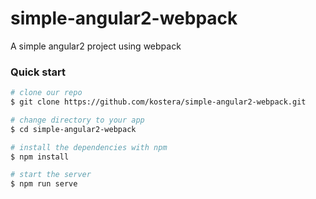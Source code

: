 # simple-angular2-webpack
A simple angular2 project using webpack

### Quick start

```bash
# clone our repo
$ git clone https://github.com/kostera/simple-angular2-webpack.git

# change directory to your app
$ cd simple-angular2-webpack

# install the dependencies with npm
$ npm install

# start the server
$ npm run serve
```